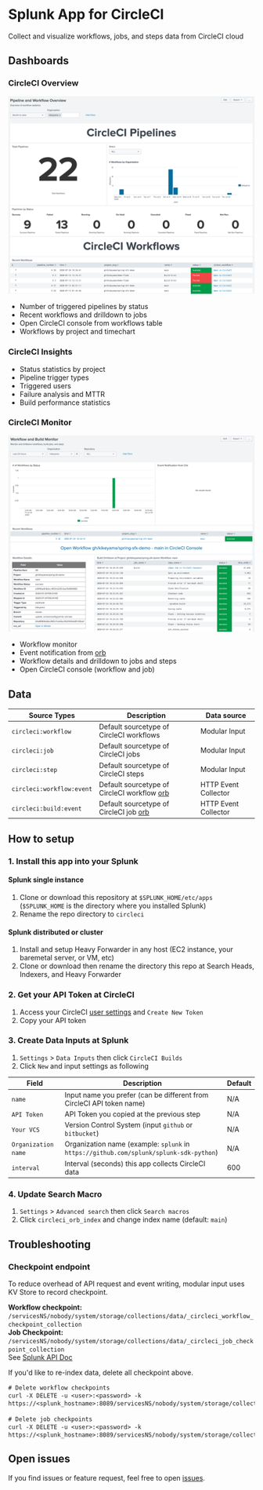 # Splunk App for CircleCI

Collect and visualize workflows, jobs, and steps data from CircleCI cloud  

## Dashboards

### CircleCI Overview

![Pipeline and Workflow Overview](img/splunk_circleci_overview.png)  
  
- Number of triggered pipelines by status
- Recent workflows and drilldown to jobs
- Open CircleCI console from workflows table
- Workflows by project and timechart

### CircleCI Insights

- Status statistics by project
- Pipeline trigger types
- Triggered users
- Failure analysis and MTTR
- Build performance statistics

### CircleCI Monitor

![Workflow and Build Monitor](img/splunk_circleci_monitor.png)  
  
- Workflow monitor
- Event notification from [orb](https://circleci.com/orbs/registry/orb/kikeyama/splunk)
- Workflow details and drilldown to jobs and steps
- Open CircleCI console (workflow and job)

## Data

Source Types | Description | Data source
-------------|-------------|------------
`circleci:workflow` | Default sourcetype of CircleCI workflows | Modular Input
`circleci:job` | Default sourcetype of CircleCI jobs | Modular Input
`circleci:step` | Default sourcetype of CircleCI steps | Modular Input
`circleci:workflow:event` | Default sourcetype of CircleCI workflow [orb](https://circleci.com/orbs/registry/orb/kikeyama/splunk) | HTTP Event Collector
`circleci:build:event` | Default sourcetype of CircleCI job [orb](https://circleci.com/orbs/registry/orb/kikeyama/splunk) | HTTP Event Collector

## How to setup

### 1. Install this app into your Splunk

#### Splunk single instance

1. Clone or download this repository at `$SPLUNK_HOME/etc/apps` (`$SPLUNK_HOME` is the directory where you installed Splunk)
2. Rename the repo directory to `circleci`

#### Splunk distributed or cluster

1. Install and setup Heavy Forwarder in any host (EC2 instance, your baremetal server, or VM, etc)
2. Clone or download then rename the directory this repo at Search Heads, Indexers, and Heavy Forwarder 


### 2. Get your API Token at CircleCI

1. Access your CircleCI [user settings](https://app.circleci.com/settings/user/tokens) and `Create New Token`
2. Copy your API token

### 3. Create Data Inputs at Splunk

1. `Settings` > `Data Inputs` then click `CircleCI Builds`
2. Click `New` and input settings as following 

Field | Description | Default
------|-------------|--------
`name` | Input name you prefer (can be different from CircleCI API token name) | N/A
`API Token` | API Token you copied at the previous step | N/A
`Your VCS` | Version Control System (input `github` or `bitbucket`) | N/A
`Organization name` | Organization name (example: `splunk` in `https://github.com/splunk/splunk-sdk-python`) | N/A
`interval` | Interval (seconds) this app collects CircleCI data | 600


### 4. Update Search Macro

1. `Settings` > `Advanced search` then click `Search macros`
2. Click `circleci_orb_index` and change index name (default: `main`)

## Troubleshooting

### Checkpoint endpoint

To reduce overhead of API request and event writing, modular input uses KV Store to record checkpoint.  

**Workflow checkpoint:** `/servicesNS/nobody/system/storage/collections/data/_circleci_workflow_checkpoint_collection`  
**Job Checkpoint:** `/servicesNS/nobody/system/storage/collections/data/_circleci_job_checkpoint_collection`  
See [Splunk API Doc](https://docs.splunk.com/Documentation/Splunk/8.0.5/RESTREF/RESTkvstore)

If you'd like to re-index data, delete all checkpoint above.  

```
# Delete workflow checkpoints
curl -X DELETE -u <user>:<password> -k https://<splunk_hostname>:8089/servicesNS/nobody/system/storage/collections/data/_circleci_workflow_checkpoint_collection

# Delete job checkpoints
curl -X DELETE -u <user>:<password> -k https://<splunk_hostname>:8089/servicesNS/nobody/system/storage/collections/data/_circleci_job_checkpoint_collection
```

## Open issues

If you find issues or feature request, feel free to open [issues](https://github.com/kikeyama/splunk-circleci-app/issues).
